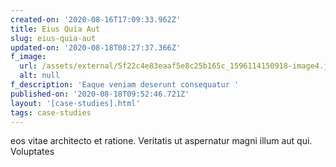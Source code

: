 ```yaml
---
created-on: '2020-08-16T17:09:33.962Z'
title: Eius Quia Aut
slug: eius-quia-aut
updated-on: '2020-08-18T08:27:37.366Z'
f_image:
  url: /assets/external/5f22c4e83eaaf5e8c25b165c_1596114150918-image4.jpg
  alt: null
f_description: 'Eaque veniam deserunt consequatur '
published-on: '2020-08-18T09:52:46.721Z'
layout: '[case-studies].html'
tags: case-studies
---
```


eos vitae architecto et ratione. Veritatis ut aspernatur magni illum aut qui. Voluptates

‍
